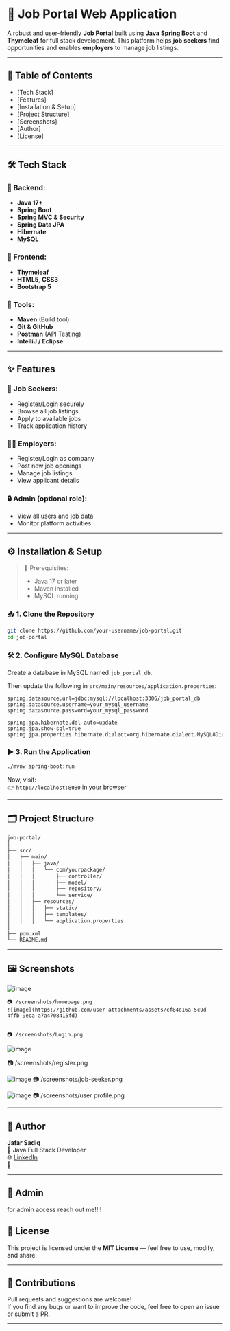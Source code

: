 
# 💼 Job Portal Web Application

A robust and user-friendly **Job Portal** built using **Java Spring Boot** and **Thymeleaf** for full stack development. This platform helps **job seekers** find opportunities and enables **employers** to manage job listings.

---

## 📌 Table of Contents

- [Tech Stack]
- [Features]
- [Installation & Setup]
- [Project Structure]
- [Screenshots]
- [Author]
- [License]

---

## 🛠️ Tech Stack

### 🚀 Backend:
- **Java 17+**
- **Spring Boot**
- **Spring MVC & Security**
- **Spring Data JPA**
- **Hibernate**
- **MySQL**

### 🎨 Frontend:
- **Thymeleaf**
- **HTML5**, **CSS3**
- **Bootstrap 5**

### 🧰 Tools:
- **Maven** (Build tool)
- **Git & GitHub**
- **Postman** (API Testing)
- **IntelliJ / Eclipse**

---

## ✨ Features

### 👤 Job Seekers:
- Register/Login securely
- Browse all job listings
- Apply to available jobs
- Track application history

### 🧑‍💼 Employers:
- Register/Login as company
- Post new job openings
- Manage job listings
- View applicant details

### 🔒 Admin (optional role):
- View all users and job data
- Monitor platform activities

---

## ⚙️ Installation & Setup

> 🧠 Prerequisites:
> - Java 17 or later
> - Maven installed
> - MySQL running

### 📥 1. Clone the Repository

```bash
git clone https://github.com/your-username/job-portal.git
cd job-portal
```

### 🛠️ 2. Configure MySQL Database

Create a database in MySQL named `job_portal_db`.

Then update the following in `src/main/resources/application.properties`:

```properties
spring.datasource.url=jdbc:mysql://localhost:3306/job_portal_db
spring.datasource.username=your_mysql_username
spring.datasource.password=your_mysql_password

spring.jpa.hibernate.ddl-auto=update
spring.jpa.show-sql=true
spring.jpa.properties.hibernate.dialect=org.hibernate.dialect.MySQL8Dialect
```

### ▶️ 3. Run the Application

```bash
./mvnw spring-boot:run
```

Now, visit:  
👉 `http://localhost:8080` in your browser

---

## 🗂️ Project Structure

```bash
job-portal/
│
├── src/
│   ├── main/
│   │   ├── java/
│   │   │   └── com/yourpackage/
│   │   │       ├── controller/
│   │   │       ├── model/
│   │   │       ├── repository/
│   │   │       └── service/
│   │   ├── resources/
│   │   │   ├── static/
│   │   │   ├── templates/
│   │   │   └── application.properties
│
├── pom.xml
└── README.md
```

---

## 🖼️ Screenshots

![image](https://github.com/user-attachments/assets/167ac598-46c9-4377-8a20-0066d4b4138f)

```
📷 /screenshots/homepage.png
![image](https://github.com/user-attachments/assets/cf84d16a-5c9d-4ffb-9eca-a7a4708415fd)


📷 /screenshots/Login.png
```
![image](https://github.com/user-attachments/assets/00c76ac5-3c9c-421f-89d0-7c4e42b82aec)

📷 /screenshots/register.png

![image](https://github.com/user-attachments/assets/afc39ff8-9004-47b9-853f-fcca290a4700)
📷 /screenshots/job-seeker.png

![image](https://github.com/user-attachments/assets/f978efce-ab6e-4d41-a002-bc965a66bc09)
📷 /screenshots/user profile.png

---

## 👤 Author

**Jafar Sadiq**  
💼 Java Full Stack Developer  
🌐 [LinkedIn](https://linkedin.com/in/jafar-sadiq-53749b281)  
🐙 

---
## 👤 Admin 
 for admin access reach out me!!!!

## 📄 License

This project is licensed under the **MIT License** — feel free to use, modify, and share.

---

## 🙌 Contributions

Pull requests and suggestions are welcome!  
If you find any bugs or want to improve the code, feel free to open an issue or submit a PR.

---
